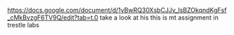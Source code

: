 https://docs.google.com/document/d/1yBwRQ30XsbCJJv_IsBZOkqndKgFsf_cMkBvzgF6TV9Q/edit?tab=t.0 take a look at his this is mt assignment in trestle labs
